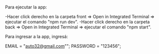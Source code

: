 Para ejecutar la app:

-Hacer click derecho en la carpeta front => Open in Integrated Terminal => ejecutar el comando "npm run dev".
-Hacer click derecho en la carpeta back => Open in Integrated Terminal => ejecutar el comando "npm start".

Para ingresar a la app, ingresá:

EMAIL = "auto32@gmail.com"";
PASSWORD = "123456";
